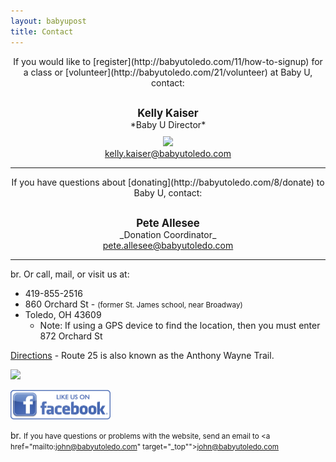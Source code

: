 ```yaml
---
layout: babyupost
title: Contact
---
```




<div markdown="1" style="text-align:center;">If you would like to [register](http://babyutoledo.com/11/how-to-signup) for a class or [volunteer](http://babyutoledo.com/21/volunteer) at Baby U, contact:</div>
<div  markdown="1" style="margin-top:30px;text-align:center;font-size:120%;">
<strong>Kelly Kaiser</strong>
</div>
<div markdown="1" style="text-align:center;">
*Baby U Director*
</div>
<div  markdown="1" style="margin-top:10px;text-align:center;"><img class="article-person-image" src="https://c2.staticflickr.com/6/5675/21172063324_bc5ec11551_s.jpg">
</div>
<div style="text-align:center;">
<a href="mailto:kelly.kaiser@babyutoledo.com" target="_top">kelly.kaiser@babyutoledo.com</a>  
</div>




---

<div  markdown="1" style="text-align:center;">If you have questions about [donating](http://babyutoledo.com/8/donate)  to Baby U, contact:</div>
<div  markdown="1" style="margin-top:30px;text-align:center;font-size:120%;">
<strong>Pete Allesee</strong>
</div>
<div  markdown="1" style="text-align:center;">
_Donation Coordinator_
</div>
<div  markdown="1" style="text-align:center;">
<a href="mailto:pete.allesee@babyutoledo.com" target="_top"">pete.allesee@babyutoledo.com</a>    
</div>

---

br. Or call, mail, or visit us at:

* 419-855-2516 
* 860 Orchard St - <small>(former St. James school, near Broadway)</small>
* Toledo, OH 43609
  * Note: If using a GPS device to find the location, then you must enter 872 Orchard St

[Directions](https://www.google.com/maps/place/860+Orchard+St,+Toledo,+OH+43609/@41.6278071,-83.5609685,17z/data=!3m1!4b1!4m2!3m1!1s0x883b870f0aaf7dbf:0x5a0dc7f659246a2a) - Route 25 is also known as the Anthony Wayne Trail.

<a href="https://www.google.com/maps/place/860+Orchard+St,+Toledo,+OH+43609/@41.6278071,-83.5609685,17z/data=!3m1!4b1!4m2!3m1!1s0x883b870f0aaf7dbf:0x5a0dc7f659246a2a"><img border="0" src="https://farm6.staticflickr.com/5562/18684308228_90c4193a64_o.png"></a>


<a href="https://www.facebook.com/Baby-University-129933307049520/timeline/"><img title="Baby U Facebook page" alt="Baby U Facebook page" border="0" width="160" height="47"  src="/images/facebook_logo-2.png"></a>



br. <small>If you have questions or problems with the website, send an email to <a href="mailto:john@babyutoledo.com" target="_top"">john@babyutoledo.com</a></small>
